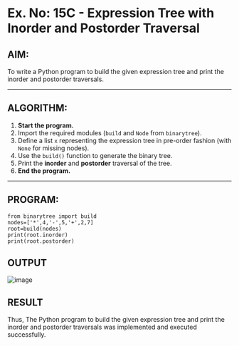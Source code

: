 # Ex. No: 15C - Expression Tree with Inorder and Postorder Traversal

## AIM:
To write a Python program to build the given expression tree and print the inorder and postorder traversals.

---

## ALGORITHM:

1. **Start the program.**
2. Import the required modules (`build` and `Node` from `binarytree`).
3. Define a list `x` representing the expression tree in pre-order fashion (with `None` for missing nodes).
4. Use the `build()` function to generate the binary tree.
5. Print the **inorder** and **postorder** traversal of the tree.
6. **End the program.**

---

## PROGRAM:

```
from binarytree import build
nodes=['*',4,'-',5,'+',2,7]
root=build(nodes)
print(root.inorder)
print(root.postorder)
```

## OUTPUT
![image](https://github.com/user-attachments/assets/316ba4c1-5e69-4c3d-a030-6a72a2613731)


## RESULT
Thus, The Python program to build the given expression tree and print the inorder and postorder traversals was implemented and executed successfully.
